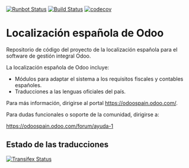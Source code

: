 [![Runbot Status](https://runbot.odoo-community.org/runbot/badge/flat/189/11.0.svg)](https://runbot.odoo-community.org/runbot/repo/github-com-oca-l10n-spain-189)
[![Build Status](https://travis-ci.org/OCA/l10n-spain.svg?branch=11.0)](https://travis-ci.org/OCA/l10n-spain)
[![codecov](https://codecov.io/gh/OCA/l10n-spain/branch/11.0/graph/badge.svg)](https://codecov.io/gh/OCA/l10n-spain)

Localización española de Odoo
=============================

Repositorio de código del proyecto de la localización española para el software
de gestión integral Odoo.

La localización española de Odoo incluye:

* Módulos para adaptar el sistema a los requisitos fiscales y contables
  españoles.
* Traducciones a las lenguas oficiales del país.

Para más información, dirigirse al portal https://odoospain.odoo.com/.

Para dudas funcionales o soporte de la comunidad, dirigirse a:

https://odoospain.odoo.com/forum/ayuda-1



Estado de las traducciones
--------------------------
[![Transifex Status](https://www.transifex.com/projects/p/OCA-l10n-spain-11-0/chart/image_png)](https://www.transifex.com/projects/p/OCA-l10n-spain-11-0)
